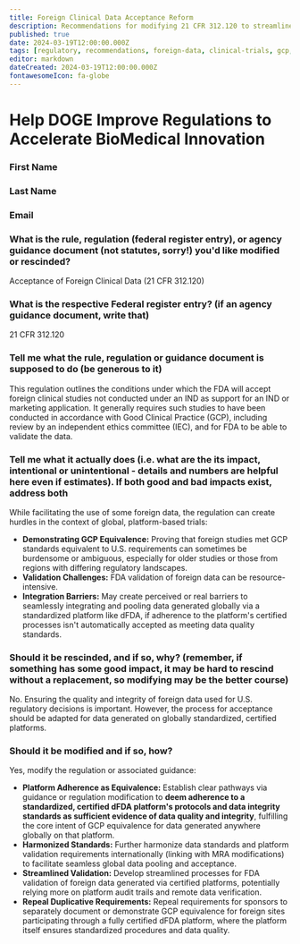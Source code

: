 ```yaml
---
title: Foreign Clinical Data Acceptance Reform
description: Recommendations for modifying 21 CFR 312.120 to streamline acceptance of foreign clinical data through standardized dFDA platforms
published: true
date: 2024-03-19T12:00:00.000Z
tags: [regulatory, recommendations, foreign-data, clinical-trials, gcp, fda, ind]
editor: markdown
dateCreated: 2024-03-19T12:00:00.000Z
fontawesomeIcon: fa-globe
---
```


# Help DOGE Improve Regulations to Accelerate BioMedical Innovation

### First Name

### Last Name

### Email

### What is the rule, regulation (federal register entry), or agency guidance document (not statutes, sorry!) you'd like modified or rescinded?

Acceptance of Foreign Clinical Data (21 CFR 312.120)

### What is the respective Federal register entry? (if an agency guidance document, write that)

21 CFR 312.120

### Tell me what the rule, regulation or guidance document is supposed to do (be generous to it)

This regulation outlines the conditions under which the FDA will accept foreign clinical studies not conducted under an IND as support for an IND or marketing application. It generally requires such studies to have been conducted in accordance with Good Clinical Practice (GCP), including review by an independent ethics committee (IEC), and for FDA to be able to validate the data.

### Tell me what it actually does (i.e. what are the its impact, intentional or unintentional - details and numbers are helpful here even if estimates). If both good and bad impacts exist, address both

While facilitating the use of some foreign data, the regulation can create hurdles in the context of global, platform-based trials:

* **Demonstrating GCP Equivalence:** Proving that foreign studies met GCP standards equivalent to U.S. requirements can sometimes be burdensome or ambiguous, especially for older studies or those from regions with differing regulatory landscapes.
* **Validation Challenges:** FDA validation of foreign data can be resource-intensive.
* **Integration Barriers:** May create perceived or real barriers to seamlessly integrating and pooling data generated globally via a standardized platform like dFDA, if adherence to the platform's certified processes isn't automatically accepted as meeting data quality standards.

### Should it be rescinded, and if so, why? (remember, if something has some good impact, it may be hard to rescind without a replacement, so modifying may be the better course)

No. Ensuring the quality and integrity of foreign data used for U.S. regulatory decisions is important. However, the process for acceptance should be adapted for data generated on globally standardized, certified platforms.

### Should it be modified and if so, how?

Yes, modify the regulation or associated guidance:

* **Platform Adherence as Equivalence:** Establish clear pathways via guidance or regulation modification to **deem adherence to a standardized, certified dFDA platform's protocols and data integrity standards as sufficient evidence of data quality and integrity**, fulfilling the core intent of GCP equivalence for data generated anywhere globally on that platform.
* **Harmonized Standards:** Further harmonize data standards and platform validation requirements internationally (linking with MRA modifications) to facilitate seamless global data pooling and acceptance.
* **Streamlined Validation:** Develop streamlined processes for FDA validation of foreign data generated via certified platforms, potentially relying more on platform audit trails and remote data verification.
* **Repeal Duplicative Requirements:** Repeal requirements for sponsors to separately document or demonstrate GCP equivalence for foreign sites participating through a fully certified dFDA platform, where the platform itself ensures standardized procedures and data quality.
